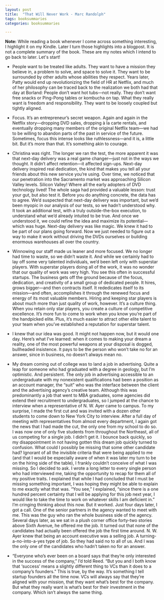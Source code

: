 ```yaml
---
layout: post
title:  "That Will Never Work - Marc Randolph"
tags: booksummaries
categories: booksummaries

---
```

**Note:** While reading a book whenever I come across something interesting, I highlight it on my Kindle. Later I turn those highlights into a blogpost. It is not a complete summary of the book. These are my notes which I intend to go back to later. Let's start!

- People want to be treated like adults. They want to have a mission they believe in, a problem to solve, and space to solve it. They want to be surrounded by other adults whose abilities they respect. Years later, Patty would end up revolutionizing the field of HR at Netflix, and much of her philosophy can be traced back to the realization we both had that day at Borland: People don’t want hot tubs—not really. They don’t want free snacks or Ping-Pong tables or kombucha on tap. What they really want is freedom and responsibility. They want to be loosely coupled but tightly aligned.

- Focus. It’s an entrepreneur’s secret weapon. Again and again in the Netflix story—dropping DVD sales, dropping à la carte rentals, and eventually dropping many members of the original Netflix team—we had to be willing to abandon parts of the past in service of the future. Sometimes, focus this intense looks like ruthlessness—and it is, a little bit. But it’s more than that. It’s something akin to courage.
 
- Christina was right. The longer we ran the test, the more apparent it was that next-day delivery was a real game changer—just not in the ways we thought. It didn’t affect retention—it affected sign-ups. Next-day delivery inspired real dedication, the kind that makes you tell all your friends about this new service you’re using. Over time, we noticed that our penetration into the Sacramento market was approaching Silicon Valley levels. Silicon Valley! Where all the early adopters of DVD technology lived! The whole saga had provided a valuable lesson: trust your gut, but also test it. Before you do anything concrete, the data has to agree. We’d suspected that next-day delivery was important, but we’d been myopic in our analysis of our tests, so we hadn’t understood why. It took an additional test, with a truly outside-the-box execution, to understand what we’d already intuited to be true. And once we understood it, we could refine the idea and maximize its potential—which was huge. Next-day delivery was like magic. We knew it had to be part of our plans going forward. Now we just needed to figure out a way to make it work without driving the DVDs ourselves or building enormous warehouses all over the country.

- Winnowing our staff made us leaner and more focused. We no longer had time to waste, so we didn’t waste it. And while we certainly had to lay off some very talented individuals, we’d been left only with superstar players. With superstar players doing all of the work, it was no wonder that our quality of work was very high. You see this often in successful startups. The business gets off the ground because of the focus, dedication, and creativity of a small group of dedicated people. It hires, grows bigger—and then contracts itself. It rededicates itself to its mission—and often, accomplishes it through the renewed focus and energy of its most valuable members. Hiring and keeping star players is about much more than just quality of work, however. It’s a culture thing. When you retain only star players, you create a culture of competitive excellence. It’s more fun to come to work when you know you’re part of the handpicked elite. Plus, it’s much easier to attract other elite talent to your team when you’ve established a reputation for superstar talent.
 
- I knew that our idea was good. It might not happen now, but it would one day. Here’s what I’ve learned: when it comes to making your dream a reality, one of the most powerful weapons at your disposal is dogged, bullheaded insistence. It pays to be the person who won’t take no for an answer, since in business, no doesn’t always mean no.

- My dream coming out of college was to land a job in advertising. Quite a leap for someone who had graduated with a degree in geology, but I’m optimistic. And persistent. The only job in advertising accessible to an undergraduate with my nonexistent qualifications had been a position as an account manager, the “suit” who was the interface between the client and the advertising agency’s creative team. Although this was predominantly a job that went to MBA graduates, some agencies did extend their recruitment to undergraduates, so I jumped at the chance to interview when a representative of N. W. Ayer came to campus. To my surprise, I made the first cut and was invited with a dozen other students to come down to New York City to interview. After a full day of meeting with representatives from almost every department, I again got the news that I had made the cut, the only one from my school to do so. I was now one of only five students from throughout the Northeast, all of us competing for a single job. I didn’t get it. I bounce back quickly, so my disappointment in not having gotten this dream job quickly turned to confusion. What could I possibly be missing that some other candidate had? Ignorant of all the invisible criteria that were being applied to me (and that I would be especially aware of when it was later my turn to be on the hiring side of the table), I frankly couldn’t conceive of what I was missing. So I decided to ask. I wrote a long letter to every single person who had interviewed me, taking the opportunity to recap for them all of my positive traits. I explained that while I had concluded that I must be missing something important, I was hoping they might be able to explain to me exactly what that was. “You see,” I explained, “since there is a one hundred percent certainty that I will be applying for this job next year, I would like to take the time to work on whatever skills I am deficient in.” I’m cringing thinking about this now. But it worked. Just four days later, I got a call. One of the senior partners in the agency wanted to meet with me. This was the guy who ran the whole business side of the agency. Several days later, as we sat in a plush corner office forty-two stories above Sixth Avenue, he offered me the job. It turned out that none of the candidates had actually been offered the job the first time around. N. W. Ayer knew that being an account executive was a selling job. A turning-a-no-into-a-yes type of job. So they had said no to all of us. And I was the only one of the candidates who hadn’t taken no for an answer.

- “Everyone who’s ever been on a board says that they’re only interested in the success of the company,” I’d told Reed. “But you and I both know that ‘success’ means a slightly different thing to VCs than it does to a company’s founders.” This is true, by the way. It’s something I tell startup founders all the time now. VCs will always say that they’re aligned with your mission, that they want what’s best for the company. But what they really want is what’s best for their investment in the company. Which isn’t always the same thing.

